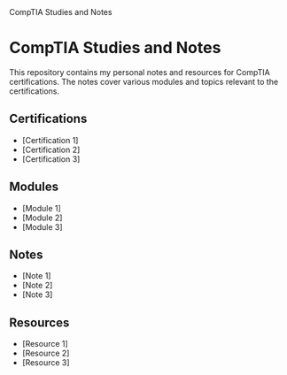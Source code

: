 <!DOCTYPE html>
<html>
  <head>
    CompTIA Studies and Notes
  </head>
  <body>
    <h1>CompTIA Studies and Notes</h1>
    <p>This repository contains my personal notes and resources for CompTIA certifications. The notes cover various modules and topics relevant to the certifications.</p>
    
<h2>Certifications</h2>
<ul>
  <li>[Certification 1]</li>
  <li>[Certification 2]</li>
  <li>[Certification 3]</li>
</ul>

<h2>Modules</h2>
<ul>
  <li>[Module 1]</li>
  <li>[Module 2]</li>
  <li>[Module 3]</li>
</ul>

<h2>Notes</h2>
<ul>
  <li>[Note 1]</li>
  <li>[Note 2]</li>
  <li>[Note 3]</li>
</ul>

<h2>Resources</h2>
<ul>
  <li>[Resource 1]</li>
  <li>[Resource 2]</li>
  <li>[Resource 3]</li>
</ul>

  </body>
</html>
